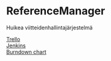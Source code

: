 # ReferenceManager  
Huikea viitteidenhallintajärjestelmä  

[Trello](https://trello.com/b/3MMNRP2i)  
[Jenkins](http://ohtu.jamo.io/job/Deadline-ReferenceManager/)  
[Burndown chart](https://docs.google.com/spreadsheets/d/1gpbOTxvVs0so2b4CwI7GaKjN1kx-n_6A2tOOf2RHzPw/edit?usp=sharing)

